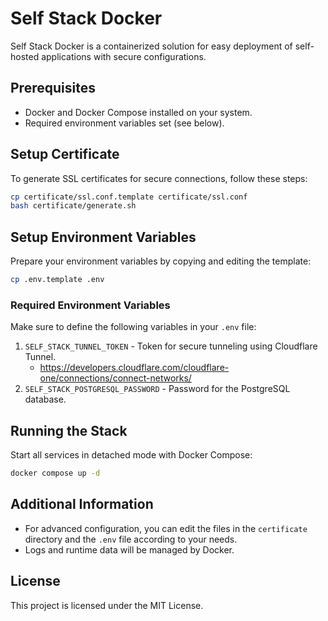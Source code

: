 # Self Stack Docker

Self Stack Docker is a containerized solution for easy deployment of self-hosted applications with secure configurations.

## Prerequisites

- Docker and Docker Compose installed on your system.
- Required environment variables set (see below).

## Setup Certificate

To generate SSL certificates for secure connections, follow these steps:

```bash
cp certificate/ssl.conf.template certificate/ssl.conf
bash certificate/generate.sh
```

## Setup Environment Variables

Prepare your environment variables by copying and editing the template:

```bash
cp .env.template .env
```

### Required Environment Variables

Make sure to define the following variables in your `.env` file:

1. `SELF_STACK_TUNNEL_TOKEN` - Token for secure tunneling using Cloudflare Tunnel.
    - https://developers.cloudflare.com/cloudflare-one/connections/connect-networks/
2. `SELF_STACK_POSTGRESQL_PASSWORD` - Password for the PostgreSQL database.

## Running the Stack

Start all services in detached mode with Docker Compose:

```bash
docker compose up -d
```

## Additional Information

- For advanced configuration, you can edit the files in the `certificate` directory and the `.env` file according to your needs.
- Logs and runtime data will be managed by Docker.

## License

This project is licensed under the MIT License.